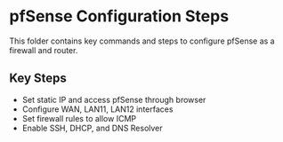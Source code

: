# pfSense Configuration Steps

This folder contains key commands and steps to configure pfSense as a firewall and router.

## Key Steps
- Set static IP and access pfSense through browser
- Configure WAN, LAN11, LAN12 interfaces
- Set firewall rules to allow ICMP
- Enable SSH, DHCP, and DNS Resolver
